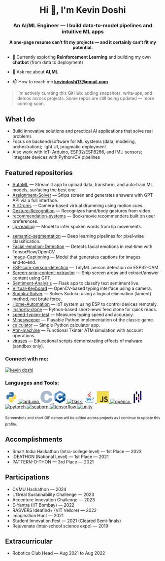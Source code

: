 <h1 align="center">Hi 👋, I'm Kevin Doshi</h1>
<h3 align="center">An AI/ML Engineer — I build data‑to‑model pipelines and intuitive ML apps</h3>

<p align="center"><b>A one‑page resume can’t fit my projects — and it certainly can’t fit my potential.</b></p>

- 🌱 Currently exploring **Reinforcement Learning** and building my own **chatbot** (from data to deployment)

- 💬 Ask me about **AI,ML**

- 📫 How to reach me **kevindoshi17@gmail.com**

> I’m actively curating this GitHub: adding snapshots, write‑ups, and demos across projects. Some repos are still being updated — more coming soon.

## What I do

- Build innovative solutions and practical AI applications that solve real problems
- Focus on backend/software for ML systems (data, modeling, orchestration); light UI, pragmatic deployment
- Also work with IoT: Arduino, ESP32/ESP8266, and IMU sensors; integrate devices with Python/CV pipelines

## Featured repositories

- [AutoML](https://github.com/Kvndoshi/AutoML) — Streamlit app to upload data, transform, and auto‑train ML models, surfacing the best one.
- [Assignment-Solver](https://github.com/Kvndoshi/Assignment-Solver) — Snips screen and generates answers with GPT API via a full interface.
- [AirDrums](https://github.com/Kvndoshi/AirDrums) — Camera‑based virtual drumming using motion cues.
- [Gesture-Recognition](https://github.com/Kvndoshi/Gesture-Recognition) — Recognizes hand/body gestures from video.
- [recommendation-systems](https://github.com/Kvndoshi/recommendation-systems) — Book/movie recommenders built on user preferences.
- [lip-reading](https://github.com/Kvndoshi/lip-reading) — Model to infer spoken words from lip movements.

<!-- Additional projects (roughly by difficulty/ML focus) -->
- [semantic-segmentation](https://github.com/Kvndoshi/semantic-segmentation) — Deep learning pipelines for pixel‑wise classification.
- [Facial-emotion-Detection](https://github.com/Kvndoshi/Facial-emotion-Detection) — Detects facial emotions in real‑time with TensorFlow/OpenCV.
- [Image-Captioning](https://github.com/Kvndoshi/Image-Captioning) — Model that generates captions for images end‑to‑end.
- [ESP-cam-person-detection](https://github.com/Kvndoshi/ESP-cam-person-detection) — TinyML person detection on ESP32‑CAM.
- [Screen-snip-content-extractor](https://github.com/Kvndoshi/Screen-snip-content-extractor) — Snip screen areas and extract/answer content using GPT.
- [Sentiment-Analysis](https://github.com/Kvndoshi/Sentiment-Analysis) — Flask app to classify text sentiment live.
- [Virtual-Keyboard](https://github.com/Kvndoshi/Virtual-Keyboard) — OpenCV‑based typing interface using a camera.
- [Sudoku-Solver](https://github.com/Kvndoshi/Sudoku-Solver) — Solves Sudoku using a logical elimination (lament) method, not brute force.
- [Home-Automation](https://github.com/Kvndoshi/Home-Automation) — IoT system using ESP to control devices remotely.
- [Inshorts-clone](https://github.com/Kvndoshi/Inshorts-clone) — Python‑based short‑news feed clone for quick reads.
- [speed-typing-test](https://github.com/Kvndoshi/speed-typing-test) — Measures typing speed and accuracy.
- [Minesweeper](https://github.com/Kvndoshi/Minesweeper) — Playable Python implementation of the classic game.
- [calculator](https://github.com/Kvndoshi/calculator) — Simple Python calculator app.
- [Atm-machine](https://github.com/Kvndoshi/Atm-machine) — Functional Tkinter ATM simulation with account operations.
- [viruses](https://github.com/Kvndoshi/viruses) — Educational scripts demonstrating effects of malware (sandbox only).

<h3 align="left">Connect with me:</h3>
<p align="left">
<a href="https://linkedin.com/in/kvndoshi" target="blank"><img align="center" src="https://raw.githubusercontent.com/rahuldkjain/github-profile-readme-generator/master/src/images/icons/Social/linked-in-alt.svg" alt="kevin doshi" height="30" width="40" /></a>
<!-- <a href="https://kaggle.com/kevindoshi1" target="blank"><img align="center" src="https://raw.githubusercontent.com/rahuldkjain/github-profile-readme-generator/master/src/images/icons/Social/kaggle.svg" alt="kevindoshi1" height="30" width="40" /></a>
<a href="https://instagram.com/kevin_doshi1" target="blank"><img align="center" src="https://raw.githubusercontent.com/rahuldkjain/github-profile-readme-generator/master/src/images/icons/Social/instagram.svg" alt="kevin_doshi1" height="30" width="40" /></a>
</p> -->

<h3 align="left">Languages and Tools:</h3>
<p align="left"> <a href="https://www.python.org" target="_blank" rel="noreferrer"> <img src="https://raw.githubusercontent.com/devicons/devicon/master/icons/python/python-original.svg" alt="python" width="40" height="40"/> </a> <a href="https://www.arduino.cc/" target="_blank" rel="noreferrer"> <img src="https://cdn.worldvectorlogo.com/logos/arduino-1.svg" alt="arduino" width="40" height="40"/> </a> <a href="https://www.cprogramming.com/" target="_blank" rel="noreferrer"> <img src="https://raw.githubusercontent.com/devicons/devicon/master/icons/c/c-original.svg" alt="c" width="40" height="40"/> </a> <a href="https://www.w3schools.com/cpp/" target="_blank" rel="noreferrer"> <img src="https://raw.githubusercontent.com/devicons/devicon/master/icons/cplusplus/cplusplus-original.svg" alt="cplusplus" width="40" height="40"/> </a> <a href="https://flask.palletsprojects.com/" target="_blank" rel="noreferrer"> <img src="https://www.vectorlogo.zone/logos/pocoo_flask/pocoo_flask-icon.svg" alt="flask" width="40" height="40"/> </a> <a href="https://www.java.com" target="_blank" rel="noreferrer"> <img src="https://raw.githubusercontent.com/devicons/devicon/master/icons/java/java-original.svg" alt="java" width="40" height="40"/> </a> <a href="https://developer.mozilla.org/en-US/docs/Web/JavaScript" target="_blank" rel="noreferrer"> <img src="https://raw.githubusercontent.com/devicons/devicon/master/icons/javascript/javascript-original.svg" alt="javascript" width="40" height="40"/> </a> <a href="https://opencv.org/" target="_blank" rel="noreferrer"> <img src="https://www.vectorlogo.zone/logos/opencv/opencv-icon.svg" alt="opencv" width="40" height="40"/> </a> <a href="https://pandas.pydata.org/" target="_blank" rel="noreferrer"> <img src="https://raw.githubusercontent.com/devicons/devicon/2ae2a900d2f041da66e950e4d48052658d850630/icons/pandas/pandas-original.svg" alt="pandas" width="40" height="40"/> </a>  <a href="https://pytorch.org/" target="_blank" rel="noreferrer"> <img src="https://www.vectorlogo.zone/logos/pytorch/pytorch-icon.svg" alt="pytorch" width="40" height="40"/> </a> <a href="https://seaborn.pydata.org/" target="_blank" rel="noreferrer"> <img src="https://seaborn.pydata.org/_images/logo-mark-lightbg.svg" alt="seaborn" width="40" height="40"/> </a> <a href="https://www.tensorflow.org" target="_blank" rel="noreferrer"> <img src="https://www.vectorlogo.zone/logos/tensorflow/tensorflow-icon.svg" alt="tensorflow" width="40" height="40"/> </a> <a href="https://unity.com/" target="_blank" rel="noreferrer"> <img src="https://www.vectorlogo.zone/logos/unity3d/unity3d-icon.svg" alt="unity" width="40" height="40"/> </a> </p>

<sub>Screenshots and short GIF demos will be added across projects as I continue to update this profile.</sub>

## Accomplishments

- Smart India Hackathon (Intra-college level) — 1st Place — 2023
- IDEATHON (National Level) — 1st Place — 2021
- PATTERN-O-THON — 3rd Place — 2021

## Participations

- CVMU Hackathon — 2024
- L'Oréal Sustainability Challenge — 2023
- Accenture Innovation Challenge — 2023
- E‑Yantra (IIT Bombay) — 2022
- RASVERS Ideafind+ (VIT Vellore) — 2022
- Imagination Hunt — 2021
- Student Innovation Fest — 2021 (Cleared Semi‑finals)
- Rejuvenate (inter‑school science expo) — 2019

## Extracurricular

- Robotics Club Head — Aug 2021 to Aug 2022
